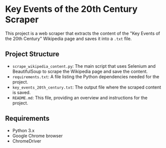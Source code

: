# Key Events of the 20th Century Scraper

This project is a web scraper that extracts the content of the "Key Events of the 20th Century" Wikipedia page and saves it into a `.txt` file.

## Project Structure

- `scrape_wikipedia_content.py`: The main script that uses Selenium and BeautifulSoup to scrape the Wikipedia page and save the content.
- `requirements.txt`: A file listing the Python dependencies needed for the project.
- `key_events_20th_century.txt`: The output file where the scraped content is saved.
- `README.md`: This file, providing an overview and instructions for the project.

## Requirements

- Python 3.x
- Google Chrome browser
- ChromeDriver

